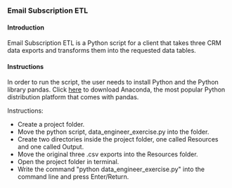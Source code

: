 ### Email Subscription ETL

#### Introduction
Email Subscription ETL is a Python script for a client that takes three CRM data exports and transforms them into the requested data tables.

#### Instructions
In order to run the script, the user needs to install Python and the Python library pandas. Click [here](https://www.anaconda.com/products/distribution) to download Anaconda, the most popular Python distribution platform that comes with pandas.

Instructions:
* Create a project folder.
* Move the python script, data_engineer_exercise.py into the folder.
* Create two directories inside the project folder, one called Resources and one called Output.
* Move the original three .csv exports into the Resources folder.
* Open the project folder in terminal.
* Write the command "python data_engineer_exercise.py" into the command line and press Enter/Return.
